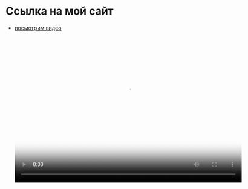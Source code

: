 # Ссылка на мой сайт 
- [посмотрим видео](https://v361re.github.io/test-video/)
<video src="C:\site2s/moonfall.mkv" poster="fbd106454f1eec58d0f200f5a50e9e4d.jpeg"  width="600px" height="400px" controls></video>

